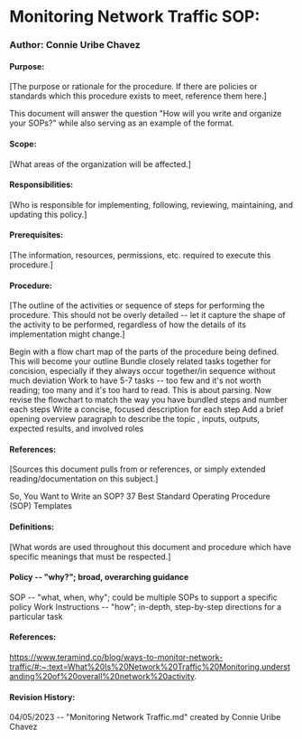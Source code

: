 

# Monitoring Network Traffic SOP:
### Author: Connie Uribe Chavez
#### Purpose:
[The purpose or rationale for the procedure. If there are policies or standards which this procedure exists to meet, reference them here.]

This document will answer the question "How will you write and organize your SOPs?" while also serving as an example of the format.
#### Scope:
[What areas of the organization will be affected.]

#### Responsibilities:
[Who is responsible for implementing, following, reviewing, maintaining, and updating this policy.]

#### Prerequisites:
[The information, resources, permissions, etc. required to execute this procedure.]

#### Procedure:
[The outline of the activities or sequence of steps for performing the procedure. This should not be overly detailed -- let it capture the shape of the activity to be performed, regardless of how the details of its implementation might change.]

Begin with a flow chart map of the parts of the procedure being defined. This will become your outline
Bundle closely related tasks together for concision, especially if they always occur together/in sequence without much deviation
Work to have 5-7 tasks -- too few and it's not worth reading; too many and it's too hard to read. This is about parsing.
Now revise the flowchart to match the way you have bundled steps and number each steps
Write a concise, focused description for each step
Add a brief opening overview paragraph to describe the topic , inputs, outputs, expected results, and involved roles
#### References:
[Sources this document pulls from or references, or simply extended reading/documentation on this subject.]

So, You Want to Write an SOP?
37 Best Standard Operating Procedure (SOP) Templates

#### Definitions:
[What words are used throughout this document and procedure which have specific meanings that must be respected.]

#### Policy -- "why?"; broad, overarching guidance
SOP -- "what, when, why"; could be multiple SOPs to support a specific policy
Work Instructions -- "how"; in-depth, step-by-step directions for a particular task

#### References:
https://www.teramind.co/blog/ways-to-monitor-network-traffic/#:~:text=What%20Is%20Network%20Traffic%20Monitoring,understanding%20of%20overall%20network%20activity.

#### Revision History:
04/05/2023 -- "Monitoring Network Traffic.md" created by Connie Uribe Chavez

